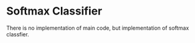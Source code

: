 # Softmax Classifier

There is no implementation of main code, but implementation of softmax classfier.
